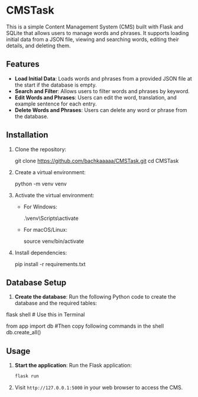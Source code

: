 # CMSTask
This is a simple Content Management System (CMS) built with Flask and SQLite that allows users to manage words and phrases. It supports loading initial data from a JSON file, viewing and searching words, editing their details, and deleting them.

## Features

- **Load Initial Data**: Loads words and phrases from a provided JSON file at the start if the database is empty.
- **Search and Filter**: Allows users to filter words and phrases by keyword.
- **Edit Words and Phrases**: Users can edit the word, translation, and example sentence for each entry.
- **Delete Words and Phrases**: Users can delete any word or phrase from the database.

## Installation

1. Clone the repository:

    
    git clone https://github.com/bachkaaaaa/CMSTask.git
    cd CMSTask
    

2. Create a virtual environment:

    
    python -m venv venv
    

3. Activate the virtual environment:

    - For Windows:
    
        
        .\venv\Scripts\activate
        

    - For macOS/Linux:
    
        source venv/bin/activate
        

4. Install dependencies:

    pip install -r requirements.txt

## Database Setup

1. **Create the database**: Run the following Python code to create the database and the required tables:

  flask shell    # Use this in Terminal 


  from app import db  #Then copy following commands in the shell
  db.create_all()  
    

## Usage

1. **Start the application**: Run the Flask application:

    ```bash
    flask run
    ```

2. Visit `http://127.0.0.1:5000` in your web browser to access the CMS.
